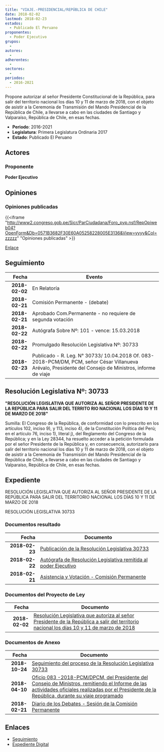 ```yaml
---
title: "VIAJE.-PRESIDENCIAL/REPÚBLICA DE CHILE"
date: 2018-02-02
lastmod: 2018-02-23
estados: 
  - Publicado El Peruano
proponentes: 
  - Poder Ejecutivo
grupos: 
  - 
autores: 
  - 
adherentes: 
  - 
sectores: 
  - 
periodos: 
  - 2016-2021
---
```


Propone autorizar al señor Presidente Constitucional de la República, para salir del territorio nacional los días 10 y 11 de marzo de 2018, con el objeto de asistir a la Ceremonia de Transmisión del Mando Presidencial de la República de Chile, a llevarse a cabo en las ciudades de Santiago y Valparaíso, República de Chile, en esas fechas.

- **Periodo**: 2016-2021
- **Legislatura**: Primera Legislatura Ordinaria 2017
- **Estado**: Publicado El Peruano

## Actores

### Proponente

**Poder Ejecutivo**


## Opiniones

### Opiniones publicadas

{{<iframe "http://www2.congreso.gob.pe/Sicr/ParCiudadana/Foro_pvp.nsf/RepOpiweb04?OpenForm&Db=0571B3682F30E60A05258228005E3136&View=yyyy&Col=zzzzz" "Opiniones publicadas" >}}

[Enlace](http://www2.congreso.gob.pe/Sicr/ParCiudadana/Foro_pvp.nsf/RepOpiweb04?OpenForm&Db=0571B3682F30E60A05258228005E3136&View=yyyy&Col=zzzzz)

## Seguimiento

| Fecha | Evento |
|------:|--------|
| **2018-02-02** | En Relatoría|
| **2018-02-21** | Comisión Permanente - (debate)|
| **2018-02-21** | Aprobado Com.Permanente - no requiere de segunda votación|
| **2018-02-22** | Autógrafa Sobre Nº: 101 - vence: 15.03.2018|
| **2018-02-22** | Promulgado Resolución Legislativa Nº: 30733|
| **2018-02-23** | Publicado - R. Leg. N° 30733/ 10.04.2018 Of. 083-2018-PCM/DM, PCM, señor César Villanueva Arévalo, Presidente del Consejo de Ministros, informe de viaje|

## Resolución Legislativa Nº: 30733

**"RESOLUCIÓN LEGISLATIVA QUE AUTORIZA AL SEÑOR PRESIDENTE DE LA REPÚBLICA PARA SALIR DEL TERRITO RIO NACIONAL LOS DÍAS 10 Y 11 DE MARZO DE 2018"**

Sumilla: El Congreso de la República, de conformidad con lo prescrito en los artículos 102, inciso 9), y 113, inciso 4), de la Constitución Política del Perú; en el artículo 76, inciso 1), literal j), del Reglamento del Congreso de la República; y en la Ley 28344, ha resuelto acceder a la petición formulada por el señor Presidente de la República y, en consecuencia, autorizarlo para salir del territorio nacional los días 10 y 11 de marzo de 2018, con el objeto de asistir a la Ceremonia de Transmisión del Mando Presidencial de la República de Chile, a llevarse a cabo en las ciudades de Santiago y Valparaíso, República de Chile, en esas fechas.


## Expediente

RESOLUCIÓN LEGISLATIVA QUE AUTORIZA AL SEÑOR PRESIDENTE DE LA REPÚBLICA PARA SALIR DEL TERRITORIO NACIONAL LOS DÍAS 10 Y 11 DE MARZO DE 2018

RESOLUCIÓN LEGISLATIVA 30733


### Documentos resultado

| Fecha | Documento |
|------:|--------|
| **2018-02-23** | [Publicación de la Resolución Legislativa 30733](http://www.leyes.congreso.gob.pe/Documentos/2016_2021/ADLP/Normas_Legales/30733-RLG.pdf) |
| **2018-02-22** | [Autógrafa de Resolución Legislativa remitida al poder Ejecutivo](http://www.leyes.congreso.gob.pe/Documentos/2016_2021/ADLP/Texto_Aprobado/AU0238020180222.pdf) |
| **2018-02-21** | [Asistencia y Votación - Comisión Permanente](http://www.leyes.congreso.gob.pe/Documentos/2016_2021/Asistencia_y_Votacion/Proyectos_de_Ley/AVCP0238020180221.pdf) |

### Documentos del Proyecto de Ley

| Fecha | Documento |
|------:|--------|
| **2018-02-02** | [Resolución Legislativa que autoriza al señor Presidente de la República a salir del territorio nacional los días 10 y 11 de marzo de 2018](http://www.leyes.congreso.gob.pe/Documentos/2016_2021/Proyectos_de_Ley_y_de_Resoluciones_Legislativas/PL02380_20180202.pdf) |

### Documentos de Anexo

| Fecha | Documento |
|------:|--------|
| **2018-10-24** | [Seguimiento del proceso de la Resolución Legislativa 30733](http://www.leyes.congreso.gob.pe/Documentos/2016_2021/Seguimiento_de_Proyectos_de_Ley/02380PL20181024.pdf) |
| **2018-04-10** | [Oficio 083 -2018-PCM/DPCM, del Presidente del Consejo de Ministros, remitiendo el Informe de las actividades oficiales realizadas por el Presidente de la República, durante su viaje programado](http://www.leyes.congreso.gob.pe/Documentos/2016_2021/Oficios/Poder_Ejecutivo/OFICIO-083-2018-PCM-DPCM.pdf) |
| **2018-02-21** | [Diario de los Debates - Sesión de la Comisión Permanente](http://www.leyes.congreso.gob.pe/Documentos/2016_2021/ADLP/Diario_Debates/30733-TDD.pdf) |

## Enlaces 

- [Seguimiento](http://www2.congreso.gob.pe/Sicr/TraDocEstProc/CLProLey2016.nsf/f7fff46988ca05b1052578e100829cc7/d86d7c344f7623c3052582280058f6c6?OpenDocument)
- [Expediente Digital](http://www2.congreso.gob.pe/Sicr/TraDocEstProc/CLProLey2016.nsf/f7fff46988ca05b1052578e100829cc7/d86d7c344f7623c3052582280058f6c6?OpenDocument&Click=05257FB7005EB655.eb71d0cf91d8294e05256cdf006b5706/$Body/0.1C6C)
